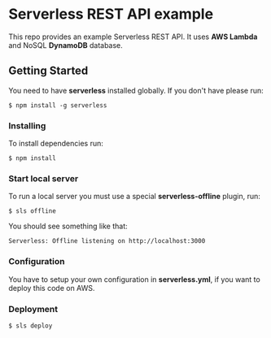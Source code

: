 # Serverless REST API example

This repo provides an example Serverless REST API. It uses **AWS Lambda** and NoSQL **DynamoDB** database.

## Getting Started

You need to have **serverless** installed globally. If you don't have please run:

```
$ npm install -g serverless
```

### Installing

To install dependencies run:

```
$ npm install
```

### Start local server

To run a local server you must use a special **serverless-offline** plugin, run:

```
$ sls offline
```

You should see something like that:

```
Serverless: Offline listening on http://localhost:3000
```

### Configuration

You have to setup your own configuration in **serverless.yml**, if you want to deploy this code on AWS.

### Deployment

```
$ sls deploy
```
